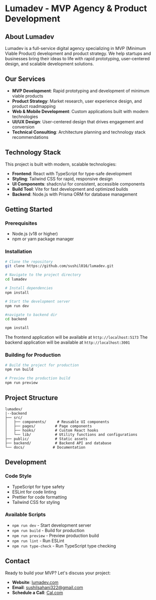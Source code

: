 # Lumadev - MVP Agency & Product Development

## About Lumadev

Lumadev is a full-service digital agency specializing in MVP (Minimum Viable Product) development and product strategy. We help startups and businesses bring their ideas to life with rapid prototyping, user-centered design, and scalable development solutions.

## Our Services

- **MVP Development**: Rapid prototyping and development of minimum viable products
- **Product Strategy**: Market research, user experience design, and product roadmapping
- **Web & Mobile Development**: Custom applications built with modern technologies
- **UI/UX Design**: User-centered design that drives engagement and conversion
- **Technical Consulting**: Architecture planning and technology stack recommendations

## Technology Stack

This project is built with modern, scalable technologies:

- **Frontend**: React with TypeScript for type-safe development
- **Styling**: Tailwind CSS for rapid, responsive design
- **UI Components**: shadcn/ui for consistent, accessible components
- **Build Tool**: Vite for fast development and optimized builds
- **Backend**: Node.js with Prisma ORM for database management

## Getting Started

### Prerequisites

- Node.js (v18 or higher)
- npm or yarn package manager

### Installation

```sh
# Clone the repository
git clone https://github.com/sushil016/lumadev.git

# Navigate to the project directory
cd lumadev

# Install dependencies
npm install

# Start the development server
npm run dev

#navigate to backend dir
cd backend

npm install


```

The frontend application will be available at `http://localhost:5173`
The backend application will be available at `http://localhost:3001`


### Building for Production

```sh
# Build the project for production
npm run build

# Preview the production build
npm run preview
```

## Project Structure

```
lumadev/
|--backend
├── src/
│   ├── components/     # Reusable UI components
│   ├── pages/         # Page components
│   ├── hooks/         # Custom React hooks
│   └── lib/           # Utility functions and configurations
├── public/            # Static assets
├── backend/           # Backend API and database
└── docs/             # Documentation
```

## Development

### Code Style

- TypeScript for type safety
- ESLint for code linting
- Prettier for code formatting
- Tailwind CSS for styling

### Available Scripts

- `npm run dev` - Start development server
- `npm run build` - Build for production
- `npm run preview` - Preview production build
- `npm run lint` - Run ESLint
- `npm run type-check` - Run TypeScript type checking

## Contact

Ready to build your MVP? Let's discuss your project:

- **Website**: [lumadev.com](https://lumadev.com)
- **Email**: sushilsahani322@gmail.com
- **Schedule a Call**: [Cal.com](https://cal.com/lumadev)

